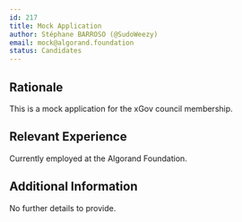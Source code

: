 ```yaml
---
id: 217
title: Mock Application
author: Stéphane BARROSO (@SudoWeezy)
email: mock@algorand.foundation
status: Candidates
---
```


## Rationale

This is a mock application for the xGov council membership.

## Relevant Experience

Currently employed at the Algorand Foundation.

## Additional Information

No further details to provide.
